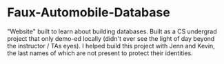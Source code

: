 # Faux-Automobile-Database
"Website" built to learn about building databases. Built as a CS undergrad project that only demo-ed locally (didn't ever see the light of day beyond the instructor / TAs eyes). I helped build this project with Jenn and Kevin, the last names of which are not present to protect their identities.
